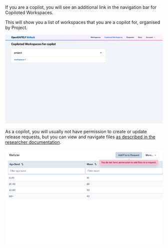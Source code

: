 If you are a copilot, you will see an additional link in the navigation bar
for Copiloted Workspaces.

This will show you a list of workspaces that you are a copilot for, organised
by Project.

![Copiloted Workspaces index](../screenshots/copiloted_workspaces_index.png)


As a copilot, you will usually not have permission to create or update release requests,
but you can view and navigate files [as described
in the researcher documentation](../how-tos/view-workspace-files.md).

![No permission to add file in copiloted workspace](../screenshots/copiloted_workspace_file_add.png)
